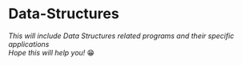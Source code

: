 # Data-Structures

_This will include Data Structures related programs and their specific applications_ 
<br>
_Hope this will help you!_ &#128513;
